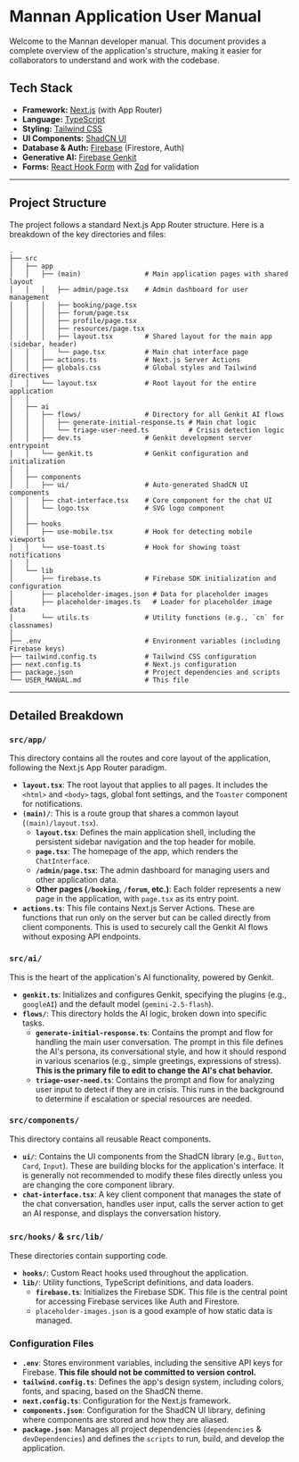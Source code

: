 # Mannan Application User Manual

Welcome to the Mannan developer manual. This document provides a complete overview of the application's structure, making it easier for collaborators to understand and work with the codebase.

## Tech Stack

- **Framework:** [Next.js](https://nextjs.org/) (with App Router)
- **Language:** [TypeScript](https://www.typescriptlang.org/)
- **Styling:** [Tailwind CSS](https://tailwindcss.com/)
- **UI Components:** [ShadCN UI](https://ui.shadcn.com/)
- **Database & Auth:** [Firebase](https://firebase.google.com/) (Firestore, Auth)
- **Generative AI:** [Firebase Genkit](https://firebase.google.com/docs/genkit)
- **Forms:** [React Hook Form](https://react-hook-form.com/) with [Zod](https://zod.dev/) for validation

---

## Project Structure

The project follows a standard Next.js App Router structure. Here is a breakdown of the key directories and files:

```
.
├── src
│   ├── app
│   │   ├── (main)                # Main application pages with shared layout
│   │   │   ├── admin/page.tsx    # Admin dashboard for user management
│   │   │   ├── booking/page.tsx
│   │   │   ├── forum/page.tsx
│   │   │   ├── profile/page.tsx
│   │   │   ├── resources/page.tsx
│   │   │   ├── layout.tsx        # Shared layout for the main app (sidebar, header)
│   │   │   └── page.tsx          # Main chat interface page
│   │   ├── actions.ts            # Next.js Server Actions
│   │   ├── globals.css           # Global styles and Tailwind directives
│   │   └── layout.tsx            # Root layout for the entire application
│   │
│   ├── ai
│   │   ├── flows/                # Directory for all Genkit AI flows
│   │   │   ├── generate-initial-response.ts # Main chat logic
│   │   │   └── triage-user-need.ts          # Crisis detection logic
│   │   ├── dev.ts                # Genkit development server entrypoint
│   │   └── genkit.ts             # Genkit configuration and initialization
│   │
│   ├── components
│   │   ├── ui/                   # Auto-generated ShadCN UI components
│   │   ├── chat-interface.tsx    # Core component for the chat UI
│   │   └── logo.tsx              # SVG logo component
│   │
│   ├── hooks
│   │   ├── use-mobile.tsx        # Hook for detecting mobile viewports
│   │   └── use-toast.ts          # Hook for showing toast notifications
│   │
│   └── lib
│       ├── firebase.ts           # Firebase SDK initialization and configuration
│       ├── placeholder-images.json # Data for placeholder images
│       ├── placeholder-images.ts   # Loader for placeholder image data
│       └── utils.ts              # Utility functions (e.g., `cn` for classnames)
│
├── .env                          # Environment variables (including Firebase keys)
├── tailwind.config.ts            # Tailwind CSS configuration
├── next.config.ts                # Next.js configuration
├── package.json                  # Project dependencies and scripts
└── USER_MANUAL.md                # This file
```

---

## Detailed Breakdown

### `src/app/`

This directory contains all the routes and core layout of the application, following the Next.js App Router paradigm.

-   **`layout.tsx`**: The root layout that applies to all pages. It includes the `<html>` and `<body>` tags, global font settings, and the `Toaster` component for notifications.
-   **`(main)/`**: This is a route group that shares a common layout (`(main)/layout.tsx`).
    -   **`layout.tsx`**: Defines the main application shell, including the persistent sidebar navigation and the top header for mobile.
    -   **`page.tsx`**: The homepage of the app, which renders the `ChatInterface`.
    -   **`/admin/page.tsx`**: The admin dashboard for managing users and other application data.
    -   **Other pages (`/booking`, `/forum`, etc.)**: Each folder represents a new page in the application, with `page.tsx` as its entry point.
-   **`actions.ts`**: This file contains Next.js Server Actions. These are functions that run only on the server but can be called directly from client components. This is used to securely call the Genkit AI flows without exposing API endpoints.

### `src/ai/`

This is the heart of the application's AI functionality, powered by Genkit.

-   **`genkit.ts`**: Initializes and configures Genkit, specifying the plugins (e.g., `googleAI`) and the default model (`gemini-2.5-flash`).
-   **`flows/`**: This directory holds the AI logic, broken down into specific tasks.
    -   **`generate-initial-response.ts`**: Contains the prompt and flow for handling the main user conversation. The prompt in this file defines the AI's persona, its conversational style, and how it should respond in various scenarios (e.g., simple greetings, expressions of stress). **This is the primary file to edit to change the AI's chat behavior.**
    -   **`triage-user-need.ts`**: Contains the prompt and flow for analyzing user input to detect if they are in crisis. This runs in the background to determine if escalation or special resources are needed.

### `src/components/`

This directory contains all reusable React components.

-   **`ui/`**: Contains the UI components from the ShadCN library (e.g., `Button`, `Card`, `Input`). These are building blocks for the application's interface. It is generally not recommended to modify these files directly unless you are changing the core component library.
-   **`chat-interface.tsx`**: A key client component that manages the state of the chat conversation, handles user input, calls the server action to get an AI response, and displays the conversation history.

### `src/hooks/` & `src/lib/`

These directories contain supporting code.

-   **`hooks/`**: Custom React hooks used throughout the application.
-   **`lib/`**: Utility functions, TypeScript definitions, and data loaders.
    - **`firebase.ts`**: Initializes the Firebase SDK. This file is the central point for accessing Firebase services like Auth and Firestore.
    - `placeholder-images.json` is a good example of how static data is managed.

### Configuration Files

-   **`.env`**: Stores environment variables, including the sensitive API keys for Firebase. **This file should not be committed to version control.**
-   **`tailwind.config.ts`**: Defines the app's design system, including colors, fonts, and spacing, based on the ShadCN theme.
-   **`next.config.ts`**: Configuration for the Next.js framework.
-   **`components.json`**: Configuration for the ShadCN UI library, defining where components are stored and how they are aliased.
-   **`package.json`**: Manages all project dependencies (`dependencies` & `devDependencies`) and defines the `scripts` to run, build, and develop the application.
